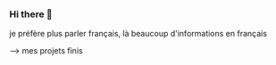 ### Hi there 👋

<!--
**aoisohei/aoisohei** is a ✨ _special_ ✨ repository because its `README.md` (this file) appears on your GitHub profile.

Here are some ideas to get you started:

- 🔭 I’m currently working on ...
  - Conding of All types of neural networks.
  - Project 'Luca' who will understand the amotions :
    - which will recognize emotions;
    - voice assistant translator ;
    - understanding cat behavior ;
  - Generation of random textures for Houdini FX.
  - Generating random building plans in Houdini FX.
- 🌱 I’m currently learning ...
  - Tensorflow
  - Neural Neworks
  - Deep Learning Techniques \ Machine Learning
  - Computer Vission et OpenCV
  - Python
  - Houdini FX
- 👯 I’m looking to collaborate on Kaggle.
- 🤔 I’m looking for help with improving my Deep Learning Techniques understanding.
- 💬 Ask me about everything related to Deep Learning, Python, Houdini FX. I can help you if you have any questions about python.
- 📫 How to reach me:
LinkedIn : [@tetiana-luhacheva](https://www.linkedin.com/in/tetiana-luhacheva/)
Telegram : @terratsukiyomi

- 😄 Pronouns: aoisohei
- ⚡ Fun fact:les liens que je conseil à tous
-->  je préfère plus parler français, là beaucoup d'informations en français  
-->  mes projets finis 
